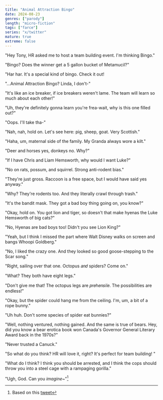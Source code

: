 ```yaml
---
title: "Animal Attraction Bingo"
date: 2024-08-23
genres: ["parody"]
length: "micro-fiction"
tags: ["farce"]
series: "x/twitter"
mature: true
extreme: false
---
```

"Hey Tony, HR asked me to host a team building event. I'm thinking Bingo."

"Bingo? Does the winner get a 5 gallon bucket of Metamucil?"

"Har har. It's a special kind of bingo. Check it out!

"...Animal Attraction Bingo? Linda, I don't-"

"It's like an ice breaker, if ice breakers weren't lame. The team will learn so much about each other!"

"Uh, they're definitely gonna learn you're frea-wait, why is this one filled out?"

"Oops. I'll take tha-"

"Nah, nah, hold on. Let's see here: pig, sheep, goat. Very Scottish."

"Haha, um, maternal side of the family. My Granda always wore a kilt."

"Deer and horses yes, donkeys no. Why?"

"If I have Chris and Liam Hemsworth, why would I want Luke?"

"No on rats, possum, and squirrel. Strong anti-rodent bias."

"They're just gross. Raccoon is a free space, but I would have said yes anyway."

"Why? They're rodents too. And they literally crawl through trash."

"It's the bandit mask. They got a bad boy thing going on, you know?"

"Okay, hold on. You got lion and tiger, so doesn't that make hyenas the Luke Hemsworth of big cats?"

"No, Hyenas are bad boys too! Didn't you see Lion King?"

"Yeah, but I think I missed the part where Walt Disney walks on screen and bangs Whoopi Goldberg."

"No, I liked the crazy one. And they looked so good goose-stepping to the Scar song."

"Right, sailing over that one. Octopus 𝑎𝑛𝑑 spiders? Come on."

"What? They both have eight legs."

"Don't give me that! The octopus legs are 𝑝𝑟𝑒ℎ𝑒𝑛𝑠𝑖𝑙𝑒. The possibilities are endless!"

"Okay, but the spider could hang me from the ceiling. I'm, um, a bit of a rope bunny."

"Uh huh. Don't some species of spider eat bunnies?"

"Well, nothing ventured, nothing gained. And the same is true of bears. Hey, did you know a bear erotica book won Canada's Governor General Literary Award back in the 1970s?"

"Never trusted a Canuck."

"So what do you think? HR will love it, right? It's perfect for team building! "

"What do I think? I think you should be arrested, and I think the cops should throw you into a steel cage with a rampaging gorilla."

"Ugh, God. Can you *imagine~*"[^1]

[^1]: Based on this [tweet](https://x.com/DelusionPosting/status/1827027212656374196)
